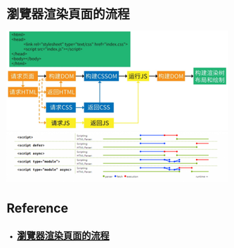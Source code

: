# 瀏覽器渲染頁面的流程
![img](img/10.jpg)
![img](img/11.jpg)

# Reference
- ## [瀏覽器渲染頁面的流程](https://www.bilibili.com/video/BV18f4y1H7Zu?spm_id_from=333.999.0.0)